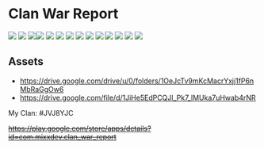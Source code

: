 # Clan War Report

![](https://blogger.googleusercontent.com/img/b/R29vZ2xl/AVvXsEiawjrxCMGbSkI2IpCwYWLGOLcc7ej5xmho6BYLXzqrkQqGXjfU7qc-ZTvpKRoelCcNn_fGJJMZzZKYzo69YDl-b5QN5iqSt2bececFVK813gzlN6a8lO-LyGRAEE5bYy3KB6_XAQThIKIGWIXatsg5iWdrm6brXtVFLPTYyMg3mDBcamAP9FRlQwIvI7Fj/s500/Screenshot_20230807002734.png) ![](https://blogger.googleusercontent.com/img/b/R29vZ2xl/AVvXsEgQy7YOHSo6ovUjFQ3RsJDzGku0x9BTrJ85K-hU9jGeTh0RIc-EzM4dHeJTYYRHFJ_I0lFy47lNROnnFhpLlqcWSXwBPNlS_J0zJroREFEikSR4tiCxCVKwdo-WC2tOVL62_zwW42mtabclE95B6F1LrjnQAW_Yde1tJ3b51gYqdUsju6j7uHxAxtypnivm/s500/Screenshot_20230807002745.png) ![](https://blogger.googleusercontent.com/img/b/R29vZ2xl/AVvXsEh5HwqQaWBYDoiZyjNhBtbpqW7mTSvuMcI5h3CnZiSoUdSxr8uZM_fi_sx3v6t8fjjvJLCSVWr3dnt4Ne1AT8vo6Tvp69zginLGGdnk83mr9nTr2q6lONj_PYgSfR-yp8P677QEiUS7PuF4PyfLWS-EY-DfZTH1UC78Mh1v524pDxj3ewShtI64k2XFdCOV/s500/Screenshot_20230807002807.png)![](https://blogger.googleusercontent.com/img/b/R29vZ2xl/AVvXsEiIp_DOIcemnscyZ1mPcvXDQeg7blqAdYIBXsRLMh7ErxjNiPinWikt9Zk5DbBIPGt2YTW8VF32lQuqNztLFaT3v2RFLXNbyFT8sdU4Yr76nFV6M1cB4B3P2Y58fKAgp3yD_t_gTwq7nHdmPBqNahtZFERFxhElnT8phG1t80vMRaLmJKoylKKJK3GJGjy-/s500/Screenshot_20230807002824.png) ![](https://blogger.googleusercontent.com/img/b/R29vZ2xl/AVvXsEgt_SL30mik4YlLxVgncuDsTu-XGv3TTbConQfObcMaYx8J1aWKhQOV8wBHQocxxsogmQQEtyogsVfWFcNOGT85YDBTnpy3vcDuH-hcx-WzLhKlXyceXr8Rw4JnI_bDyd3ouVZDuoqKdGiBbOkdSZcvRRSjSQVYOte8611nyfwHw4ptaHkDB-ZN5Z5uuKF8/s500/Screenshot_20230807002850.png) ![](https://blogger.googleusercontent.com/img/b/R29vZ2xl/AVvXsEgRFyda9tSXU2tM87RftODhrsUaL0oK4AUM7aN7XPwMnJOBZtxbgqioAyJ0PQMF44L0CLu66jxoBrbhRBO2an1T95U8Pda51NFOuY0miPgQv7wZailP0b6XM3Q1JocYm0a5mRcb8fCVpOwaE5sB1fXSv0DqxNkmEWW87o_jMo7GxYP3c1wTN3JYE1kP1MM2/s500/Screenshot_20230807002929.png) ![](https://blogger.googleusercontent.com/img/b/R29vZ2xl/AVvXsEgEOE14TDOXVQL2zgzYpUhilh0CZrTsQnNWtY0huc_n75VpGsEExJ7ejjYnTP01eXg-YkXe3Q8N8DT7_IuxaGJbAvmTOU23k-fjInQcQaBM9tAQAwtqzQaqMTW-6dJhotipWbGqmbmKGHSylQigr3CJgXsjidAausoDEkk4OH2NsvXIaoccCpnum00bQnmG/s500/Screenshot_20230807002950.png) ![](https://blogger.googleusercontent.com/img/b/R29vZ2xl/AVvXsEiwS6ovAnL7r5Q_ZHU9xeYZI334-Frmuz1-iLsuMhJlLiXJDs71VxHeyebv7bQX27BdzyqZNAq-4zAPQc-bvS8js_zT28AKKlza7OBBxv43aSOUlSOjhGikCSoZfBZ7ULvK97VdCZzXYQWWi8J8N3UrOQY-esa718nohZrvfolPPEiJJf7oVS7AStvev4sZ/s500/Screenshot_20230807003014.png) ![](https://blogger.googleusercontent.com/img/b/R29vZ2xl/AVvXsEj1df65G4IarP2ju49vF6SQObBS7HOpMamOA1g_FA6psfq0uSyoCS8dY94x2pJoXkc0-FjHSKPY6-_jVzdnY9oT4Q8lH_fXmoeb8RzXciEHZVYckMtkB9-cLmhDqeDnjA3Qh3Ix111h9OLRsvX-8WPE2qPKsCDsx6CsbT89ax-0-RaJ0_Dadeh9aP32E5MA/s500/Screenshot_20230807003033.png) ![](https://blogger.googleusercontent.com/img/b/R29vZ2xl/AVvXsEje3VTDiWQqIkpvtCgNZ3Lcb5pDUWYL-liFgWOqDfItqmXLsX8MABz6XFC4DZaScO4eDi8GcMRIaWNdTPmxm-WCo9wO3hoAdJ5FjgYvbbVNkrFgTHWfYoqe9AAbH20qzoYfEIBXOkhBURawCYHCyFimpYzpuE75nOujQydERIEuo74fltMbLmpkBy_tER2G/s500/Screenshot_20230807003104.png) ![](https://blogger.googleusercontent.com/img/b/R29vZ2xl/AVvXsEiHjw_ZI8eHCQ9aI_4aPAax1pkJmgj-BHIR42k3GdmT-Jyo7-GE7_dXHlyRa_sJncs-T30Vi2R7V7s4bUV32BZWUg9n2HGRKmyEjPmDRjEgd2cKPFA4mRIOGersCGivlYDlDHA1l1u4zmrcGWQhSqnTWnpCKAvPmSYQyltFS8sHSGt2hFnHm3fGKZEs-YTI/s500/Screenshot_20230807003228.png) ![](https://blogger.googleusercontent.com/img/b/R29vZ2xl/AVvXsEjDq-oU8m47vl94sDC33wMnVsaw5mKfdNYMjMG-dQ6eqrmYCcpBHKJVZ8jA49LE0L29hc-bwbWh_Tbzseo-udUUWUJdjOyrQb-gRa2Xv7id_ovxmsuMWFkSoqrmvu1hEo0Cx59ZbWeYkcgUb0TweOW0o200cmrYvTaCaABdw8MBht7YEl1pRr546qUML14s/s500/Screenshot_20230807003344.png) ![](https://blogger.googleusercontent.com/img/b/R29vZ2xl/AVvXsEjhjXJ_yHwt9ymyiRzi0eKnFe7nbkgpNDFvVYjEozZL7G3TxwkljCpU6eIBp67xqV6QQLTt5WMXVFXYZOlb-uIQKYKucguHEui3ETknXHu94QdcMny5KDgEO2biqKMoOLFC72xh8r6VtBnYvn4GsAIGnN_8uLa3_sM8LTLD9pUI89fvKyxwwBSvfAcvObt7/s500/Screenshot_20230807003411.png) ![](https://blogger.googleusercontent.com/img/b/R29vZ2xl/AVvXsEhVcl21B9vahtnoXOk8yOWFE5izJEX8AhwbHSrn4lGUaaV85Ud1eT_JcdCeyDtSKVKQJ5zoxDwmHRRw4XzeOem1ecsfbdYsiY22CTlik2IILL19qVQ0olNtQuWKuoy00vOQVDEhB5iZiafC4fjamJKG5uPXieuHSz7oxdvxcX0q9F6r9HM5pJR7vZ9PmKjp/s500/Screenshot_20230807003438.png)


## Assets

* https://drive.google.com/drive/u/0/folders/1OeJcTv9mKcMacrYxjj1fP6nMbRaGgOw6
* https://drive.google.com/file/d/1JiHe5EdPCQJl_Pk7_lMUka7uHwab4rNR



My Clan: #JVJ8YJC



~~https://play.google.com/store/apps/details?id=com.mixxdev.clan_war_report~~
